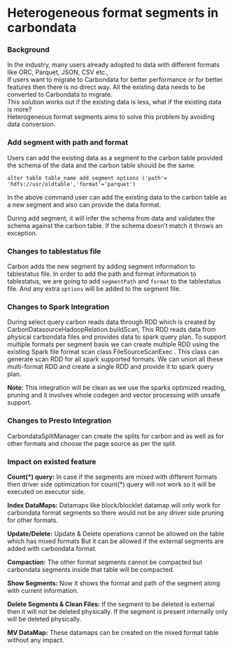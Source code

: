 <!--
    Licensed to the Apache Software Foundation (ASF) under one or more 
    contributor license agreements.  See the NOTICE file distributed with
    this work for additional information regarding copyright ownership. 
    The ASF licenses this file to you under the Apache License, Version 2.0
    (the "License"); you may not use this file except in compliance with 
    the License.  You may obtain a copy of the License at

      http://www.apache.org/licenses/LICENSE-2.0
    
    Unless required by applicable law or agreed to in writing, software 
    distributed under the License is distributed on an "AS IS" BASIS, 
    WITHOUT WARRANTIES OR CONDITIONS OF ANY KIND, either express or implied.
    See the License for the specific language governing permissions and 
    limitations under the License.
-->

# Heterogeneous format segments in carbondata

### Background
In the industry, many users already adopted to data with different formats like ORC, Parquet, JSON, CSV etc.,  
If users want to migrate to Carbondata for better performance or for better features then there is no direct way. 
All the existing data needs to be converted to Carbondata to migrate.  
This solution works out if the existing data is less, what if the existing data is more?   
Heterogeneous format segments aims to solve this problem by avoiding data conversion.

### Add segment with path and format
Users can add the existing data as a segment to the carbon table provided the schema of the data
 and the carbon table should be the same. 

```
alter table table_name add segment options ('path'= 'hdfs://usr/oldtable','format'='parquet')
```
In the above command user can add the existing data to the carbon table as a new segment and also
 can provide the data format.

During add segment, it will infer the schema from data and validates the schema against the carbon table. 
If the schema doesn’t match it throws an exception.

### Changes to tablestatus file
Carbon adds the new segment by adding segment information to tablestatus file. In order to add the path and format information to tablestatus, we are going to add `segmentPath`  and `format`  to the tablestatus file. 
And any extra `options` will be added to the segment file.


### Changes to Spark Integration
During select query carbon reads data through RDD which is created by
  CarbonDatasourceHadoopRelation.buildScan, This RDD reads data from physical carbondata files and provides data to spark query plan.
To support multiple formats per segment basis we can create multiple RDD using the existing Spark
 file format scan class FileSourceScanExec . This class can generate scan RDD for all spark supported formats. We can union all these multi-format RDD and create a single RDD and provide it to spark query plan.

**Note**: This integration will be clean as we use the sparks optimized reading, pruning and it
 involves whole codegen and vector processing with unsafe support.

### Changes to Presto Integration
CarbondataSplitManager can create the splits for carbon and as well as for other formats and 
 choose the page source as per the split.  

### Impact on existed feature
**Count(\*) query:**  In case if the segments are mixed with different formats then driver side
 optimization for count(*) query will not work so it will be executed on executor side.

**Index DataMaps:** Datamaps like block/blocklet datamap will only work for carbondata format
 segments so there would not be any driver side pruning for other formats.

**Update/Delete:** Update & Delete operations cannot be allowed on the table which has mixed formats
But it can be allowed if the external segments are added with carbondata format.

**Compaction:** The other format segments cannot be compacted but carbondata segments inside that
 table will be compacted.

**Show Segments:** Now it shows the format and path of the segment along with current information.

**Delete Segments & Clean Files:**  If the segment to be deleted is external then it will not be
 deleted physically. If the segment is present internally only will be deleted physically.

**MV DataMap:** These datamaps can be created on the mixed format table without any
 impact.
 
